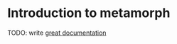 # Introduction to metamorph

TODO: write [great documentation](http://jacobian.org/writing/great-documentation/what-to-write/)
